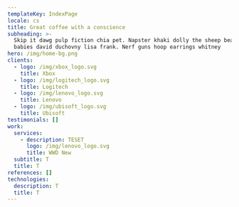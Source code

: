 ```yaml
---
templateKey: IndexPage
locale: cs
title: Great coffee with a conscience
subheading: >-
  Skip it dawg pulp fiction chia pet. Napster khaki dolly the sheep beanie
  babies david duchovny lisa frank. Nerf guns hoop earrings whitney
hero: /img/home-bg.png
clients:
  - logo: /img/xbox_logo.svg
    title: Xbox
  - logo: /img/logitech_logo.svg
    title: Logitech
  - logo: /img/lenovo_logo.svg
    title: Lenovo
  - logo: /img/ubisoft_logo.svg
    title: Ubisoft
testimonials: []
work:
  services:
    - description: TESET
      logo: /img/lenovo_logo.svg
      title: WWD New
  subtitle: T
  title: T
references: []
technologies:
  description: T
  title: T
---
```

